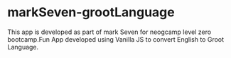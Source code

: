 # markSeven-grootLanguage
This app is developed as part of mark Seven for neogcamp level zero bootcamp.Fun App developed using Vanilla JS to convert English to Groot Language.
